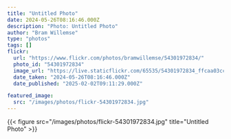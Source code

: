 ```yaml
---
title: "Untitled Photo"
date: 2024-05-26T08:16:46.000Z
description: "Photo: Untitled Photo"
author: "Bram Willemse"
type: "photos"
tags: []
flickr:
  url: "https://www.flickr.com/photos/bramwillemse/54301972834/"
  photo_id: "54301972834"
  image_url: "https://live.staticflickr.com/65535/54301972834_ffcaa03cc1_h.jpg"
  date_taken: "2024-05-26T08:16:46.000Z"
  date_published: "2025-02-02T09:11:29.000Z"

featured_image:
  src: "/images/photos/flickr-54301972834.jpg"
---
```


{{< figure src="/images/photos/flickr-54301972834.jpg" title="Untitled Photo" >}}
